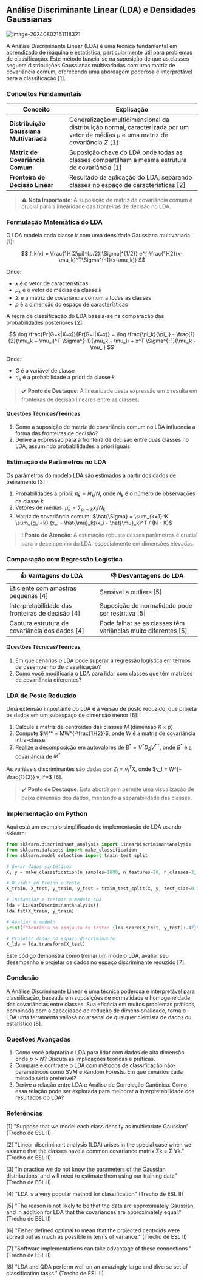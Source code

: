 ## Análise Discriminante Linear (LDA) e Densidades Gaussianas

![image-20240802161118321](C:\Users\diego.rodrigues\AppData\Roaming\Typora\typora-user-images\image-20240802161118321.png)

A Análise Discriminante Linear (LDA) é uma técnica fundamental em aprendizado de máquina e estatística, particularmente útil para problemas de classificação. Este método baseia-se na suposição de que as classes seguem distribuições Gaussianas multivariadas com uma matriz de covariância comum, oferecendo uma abordagem poderosa e interpretável para a classificação [1].

### Conceitos Fundamentais

| Conceito                                | Explicação                                                   |
| --------------------------------------- | ------------------------------------------------------------ |
| **Distribuição Gaussiana Multivariada** | Generalização multidimensional da distribuição normal, caracterizada por um vetor de médias $\mu$ e uma matriz de covariância $\Sigma$ [1] |
| **Matriz de Covariância Comum**         | Suposição chave do LDA onde todas as classes compartilham a mesma estrutura de covariância [1] |
| **Fronteira de Decisão Linear**         | Resultado da aplicação do LDA, separando classes no espaço de características [2] |

> ⚠️ **Nota Importante**: A suposição de matriz de covariância comum é crucial para a linearidade das fronteiras de decisão no LDA.

### Formulação Matemática do LDA

O LDA modela cada classe $k$ com uma densidade Gaussiana multivariada [1]:

$$
f_k(x) = \frac{1}{(2\pi)^{p/2}|\Sigma|^{1/2}} e^{-\frac{1}{2}(x-\mu_k)^T\Sigma^{-1}(x-\mu_k)}
$$

Onde:
- $x$ é o vetor de características
- $\mu_k$ é o vetor de médias da classe $k$
- $\Sigma$ é a matriz de covariância comum a todas as classes
- $p$ é a dimensão do espaço de características

A regra de classificação do LDA baseia-se na comparação das probabilidades posteriores [2]:

$$
\log \frac{Pr(G=k|X=x)}{Pr(G=l|X=x)} = \log \frac{\pi_k}{\pi_l} - \frac{1}{2}(\mu_k + \mu_l)^T \Sigma^{-1}(\mu_k - \mu_l) + x^T \Sigma^{-1}(\mu_k - \mu_l)
$$

Onde:
- $G$ é a variável de classe
- $\pi_k$ é a probabilidade a priori da classe $k$

> ✔️ **Ponto de Destaque**: A linearidade desta expressão em $x$ resulta em fronteiras de decisão lineares entre as classes.

#### Questões Técnicas/Teóricas

1. Como a suposição de matriz de covariância comum no LDA influencia a forma das fronteiras de decisão?
2. Derive a expressão para a fronteira de decisão entre duas classes no LDA, assumindo probabilidades a priori iguais.

### Estimação de Parâmetros no LDA

Os parâmetros do modelo LDA são estimados a partir dos dados de treinamento [3]:

1. Probabilidades a priori: $\hat{\pi}_k = N_k/N$, onde $N_k$ é o número de observações da classe $k$
2. Vetores de médias: $\hat{\mu}_k = \sum_{g_i=k} x_i/N_k$
3. Matriz de covariância comum: $\hat{\Sigma} = \sum_{k=1}^K \sum_{g_i=k} (x_i - \hat{\mu}_k)(x_i - \hat{\mu}_k)^T / (N - K)$

> ❗ **Ponto de Atenção**: A estimação robusta desses parâmetros é crucial para o desempenho do LDA, especialmente em dimensões elevadas.

### Comparação com Regressão Logística

| 👍 Vantagens do LDA                               | 👎 Desvantagens do LDA                                        |
| ------------------------------------------------ | ------------------------------------------------------------ |
| Eficiente com amostras pequenas [4]              | Sensível a outliers [5]                                      |
| Interpretabilidade das fronteiras de decisão [4] | Suposição de normalidade pode ser restritiva [5]             |
| Captura estrutura de covariância dos dados [4]   | Pode falhar se as classes têm variâncias muito diferentes [5] |

#### Questões Técnicas/Teóricas

1. Em que cenários o LDA pode superar a regressão logística em termos de desempenho de classificação?
2. Como você modificaria o LDA para lidar com classes que têm matrizes de covariância diferentes?

### LDA de Posto Reduzido

Uma extensão importante do LDA é a versão de posto reduzido, que projeta os dados em um subespaço de dimensão menor [6]:

1. Calcule a matriz de centroides das classes $M$ (dimensão $K \times p$)
2. Compute $M^* = MW^{-\frac{1}{2}}$, onde $W$ é a matriz de covariância intra-classe
3. Realize a decomposição em autovalores de $B^* = V^*D_BV^{*T}$, onde $B^*$ é a covariância de $M^*$

As variáveis discriminantes são dadas por $Z_l = v_l^T X$, onde $v_l = W^{-\frac{1}{2}} v_l^*$ [6].

> ✔️ **Ponto de Destaque**: Esta abordagem permite uma visualização de baixa dimensão dos dados, mantendo a separabilidade das classes.

### Implementação em Python

Aqui está um exemplo simplificado de implementação do LDA usando sklearn:

```python
from sklearn.discriminant_analysis import LinearDiscriminantAnalysis
from sklearn.datasets import make_classification
from sklearn.model_selection import train_test_split

# Gerar dados sintéticos
X, y = make_classification(n_samples=1000, n_features=20, n_classes=3, n_informative=15, random_state=42)

# Dividir em treino e teste
X_train, X_test, y_train, y_test = train_test_split(X, y, test_size=0.3, random_state=42)

# Instanciar e treinar o modelo LDA
lda = LinearDiscriminantAnalysis()
lda.fit(X_train, y_train)

# Avaliar o modelo
print(f"Acurácia no conjunto de teste: {lda.score(X_test, y_test):.4f}")

# Projetar dados no espaço discriminante
X_lda = lda.transform(X_test)
```

Este código demonstra como treinar um modelo LDA, avaliar seu desempenho e projetar os dados no espaço discriminante reduzido [7].

### Conclusão

A Análise Discriminante Linear é uma técnica poderosa e interpretável para classificação, baseada em suposições de normalidade e homogeneidade das covariâncias entre classes. Sua eficácia em muitos problemas práticos, combinada com a capacidade de redução de dimensionalidade, torna o LDA uma ferramenta valiosa no arsenal de qualquer cientista de dados ou estatístico [8].

### Questões Avançadas

1. Como você adaptaria o LDA para lidar com dados de alta dimensão onde $p > N$? Discuta as implicações teóricas e práticas.
2. Compare e contraste o LDA com métodos de classificação não-paramétricos como SVM e Random Forests. Em que cenários cada método seria preferível?
3. Derive a relação entre LDA e Análise de Correlação Canônica. Como essa relação pode ser explorada para melhorar a interpretabilidade dos resultados do LDA?

### Referências

[1] "Suppose that we model each class density as multivariate Gaussian" (Trecho de ESL II)

[2] "Linear discriminant analysis (LDA) arises in the special case when we assume that the classes have a common covariance matrix Σk = Σ ∀k." (Trecho de ESL II)

[3] "In practice we do not know the parameters of the Gaussian distributions, and will need to estimate them using our training data" (Trecho de ESL II)

[4] "LDA is a very popular method for classification" (Trecho de ESL II)

[5] "The reason is not likely to be that the data are approximately Gaussian, and in addition for LDA that the covariances are approximately equal." (Trecho de ESL II)

[6] "Fisher defined optimal to mean that the projected centroids were spread out as much as possible in terms of variance." (Trecho de ESL II)

[7] "Software implementations can take advantage of these connections." (Trecho de ESL II)

[8] "LDA and QDA perform well on an amazingly large and diverse set of classification tasks." (Trecho de ESL II)
